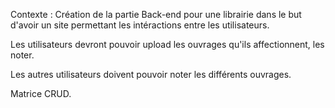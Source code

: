 Contexte : Création de la partie Back-end pour une librairie dans le but d'avoir un site permettant les intéractions entre les utilisateurs. 

Les utilisateurs devront pouvoir upload les ouvrages qu'ils affectionnent, les noter.

Les autres utilisateurs doivent pouvoir noter les différents ouvrages. 

Matrice CRUD.

